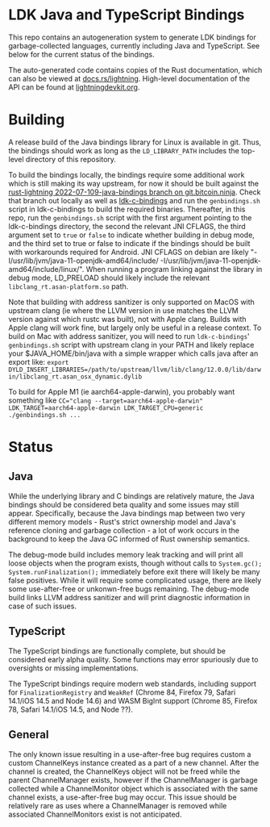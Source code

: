LDK Java and TypeScript Bindings
================================

This repo contains an autogeneration system to generate LDK bindings for garbage-collected languages, currently including Java and TypeScript. See below for the current status of the bindings.

The auto-generated code contains copies of the Rust documentation, which can also be viewed at
[docs.rs/lightning](https://docs.rs/lightning). High-level documentation of the API can be found at
[lightningdevkit.org](https://lightningdevkit.org).

Building
========

A release build of the Java bindings library for Linux is available in git. Thus, the bindings should work as long as the `LD_LIBRARY_PATH` includes the top-level directory of this repository.

To build the bindings locally, the bindings require some additional work which is still making its
way upstream, for now it should be built against the
[rust-lightning 2022-07-109-java-bindings branch on git.bitcoin.ninja](https://git.bitcoin.ninja/?p=rust-lightning;a=shortlog;h=refs/heads/2022-07-109-java-bindings).
Check that branch out locally as well as [ldk-c-bindings](https://github.com/lightningdevkit/ldk-c-bindings)
and run the `genbindings.sh` script in ldk-c-bindings to build the required binaries. Thereafter,
in this repo, run the `genbindings.sh` script with the first argument pointing to the ldk-c-bindings
directory, the second the relevant JNI CFLAGS, the third argument set to `true` or `false` to
indicate whether building in debug mode, and the third set to true or false to indicate if the
bindings should be built with workarounds required for Android. JNI CFLAGS on debian are likely
"-I/usr/lib/jvm/java-11-openjdk-amd64/include/ -I/usr/lib/jvm/java-11-openjdk-amd64/include/linux/".
When running a program linking against the library in debug mode, LD_PRELOAD should likely include
the relevant `libclang_rt.asan-platform.so` path.

Note that building with address sanitizer is only supported on MacOS with upstream clang (ie where
the LLVM version in use matches the LLVM version against which rustc was built), not with Apple clang.
Builds with Apple clang will work fine, but largely only be useful in a release context.
To build on Mac with address sanitizer, you will need to run `ldk-c-bindings`' `genbindings.sh`
script with upstream clang in your PATH and likely replace your $JAVA_HOME/bin/java with a simple
wrapper which calls java after an export like:
`export DYLD_INSERT_LIBRARIES=/path/to/upstream/llvm/lib/clang/12.0.0/lib/darwin/libclang_rt.asan_osx_dynamic.dylib`

To build for Apple M1 (ie aarch64-apple-darwin), you probably want something like
`CC="clang --target=aarch64-apple-darwin" LDK_TARGET=aarch64-apple-darwin LDK_TARGET_CPU=generic ./genbindings.sh ...`

Status
======

## Java

While the underlying library and C bindings are relatively mature, the Java bindings should be
considered beta quality and some issues may still appear. Specifically, because the Java bindings
map between two very different memory models - Rust's strict ownership model and Java's reference
cloning and garbage collection - a lot of work occurs in the background to keep the Java GC
informed of Rust ownership semantics.

The debug-mode build includes memory leak tracking and will print all loose objects when the
program exists, though without calls to `System.gc(); System.runFinalization();` immediately before
exit there will likely be many false positives. While it will require some complicated usage, there
are likely some use-after-free or unkonwn-free bugs remaining. The debug-mode build links LLVM
address sanitizer and will print diagnostic information in case of such issues.

## TypeScript

The TypeScript bindings are functionally complete, but should be considered early alpha quality.
Some functions may error spuriously due to oversights or missing implementations.

The TypeScript bindings require modern web standards, including support for `FinalizationRegistry`
and `WeakRef` (Chrome 84, Firefox 79, Safari 14.1/iOS 14.5 and Node 14.6) and WASM BigInt support
(Chrome 85, Firefox 78, Safari 14.1/iOS 14.5, and Node ??).

## General

The only known issue resulting in a use-after-free bug requires custom a custom ChannelKeys instance
created as a part of a new channel. After the channel is created, the ChannelKeys object will not
be freed while the parent ChannelManager exists, however if the ChannelManager is garbage collected
while a ChannelMonitor object which is associated with the same channel exists, a use-after-free bug
may occur. This issue should be relatively rare as uses where a ChannelManager is removed while
associated ChannelMonitors exist is not anticipated.
